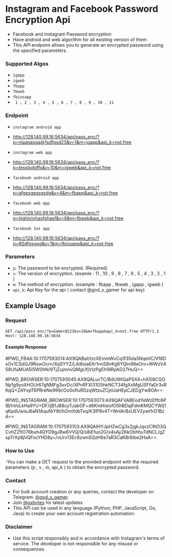 # Instagram and Facebook Password Encryption Api
- Facebook and Instagram Password encryption 
- Have android and web algorithm for all existing version of them
- This API endpoint allows you to generate an encrypted password using the specified parameters.

### Supported Algos
- `igapp`
- `igweb`
- `fbapp`
- `fbweb`
- `fbiosapp`
- ` 1 , 2 , 3 , 4 , 5 , 6 , 7 , 8 , 9 , 10 , 11`

### Endpoint
- `instagram android app`
- http://128.140.99.16:5634/api/pass_enc/?p=niaagasga@1sdfgsd23&v=1&m=igapp&api_k=not.free

 - `instagram web app` 
- http://128.140.99.16:5634/api/pass_enc/?p=tesstsdgffs&v=10&m=igweb&api_k=not.free

- `facebook android app`
- http://128.140.99.16:5634/api/pass_enc/?p=afgesgessgsdg&v=4&m=fbapp&api_k=not.free

- `facebook web app`
- http://128.140.99.16:5634/api/pass_enc/?p=hjghjyjyhasfghasf&v=9&m=fbweb&api_k=not.free

- `facebook Ios app`
- http://128.140.99.16:5634/api/pass_enc/?p=RSdfgsgsg&v=1&m=fbiosapp&api_k=not.free



### Parameters

- `p`: The password to be encrypted. (Required)
- `v`: The version of encryption. (examle : 11 , 10 , 9 , 8 , 7 , 6 , 5 , 4 , 3 , 2 , 1 )
- `m`: The method of encryption. (example : fbapp , fbweb , igapp , igweb )
- `api_k`: Api Key for the api ( contact @god_x_gamer for api key)

## Example Usage

### Request

```http
GET /api/pass_enc/?p=Gamer@123&v=10&m=fbapp&api_k=not.free HTTP/1.1
Host: 128.140.99.16:5634
```
#### Example Response

#PWD_FB4A:10:1707593014:AX9QABaI/tzcXEmmWvCq1f35da5NqeVC/Vf8DsOv1CSdQJ9RxwOcrn/XqSYYZ/LAi8sia6Xr1nnS8nKg6YQtn98eOnr+WWzV459UfuMUA5l5W0hN/9TjZujmnvQMgUfjVIzPgEh18RpAD27HuQ==

#PWD_BROWSER:10:1707593045:AX9QALucTC/BdUWtQaPSX4+hX5l8CGONp1g9yoXHOUr67gNMFg3xvDc/XPnRFXI31G5hkNCT34fgXxMgIJSfYaDr3vRKqQ+ZAYvpT6PRreNe999cOo0ofluRDzqWtzuZCjnUaHEpCJEDgYw8OA==

#PWD_INSTAGRAM_BROWSER:10:1707593073:AX9QAFVABEodYeWzEffc6PlB/hVoLkHa9YU+DF/ijB1J88cyTJabOF+d6KmHislofO5hBDajFdmKMQCYWlj1qKpdUwisJ6aN1AquNiY8t/hOmXdbTvq/K3lP8v4T+WnlArBxUEV2ywt1rD1BzA==

#PWD_INSTAGRAM:10:1707593103:AX9QAIHYJpHZwCg3s2jgkJqvzC9tO3QCvhZZfIO76buh4QYD9gJ8w6VVQ/Q/s8iEfuo2G/x4sAy2KkObhhuTdNCL/gZspTrXp8jVQFocYHD8y+/vUrx13Ec8zwnSQzH6e7aR3CaK8r6Ibe2HaA==

### How to Use
-You can make a GET request to the provided endpoint with the required parameters (p , v , m, api_k ) to obtain the encrypted password.

### Contact
- For bulk account creation or any queries, contact the developer on Telegram: [@god_x_gamer](https://telegram.me/god_x_gamer).
- Join [@gxbytes](https://telegram.me/gxbytes) for latest updates 
- This API can be used in any language (Python, PHP, JavaScript, Go, Java) to create your own account registration automation.


### Disclaimer
- Use this script responsibly and in accordance with Instagram's terms of service. The developer is not responsible for any misuse or consequences.

